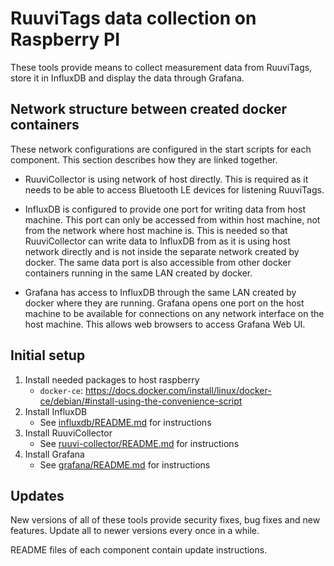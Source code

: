 # RuuviTags data collection on Raspberry PI

These tools provide means to collect measurement data from RuuviTags, store it
in InfluxDB and display the data through Grafana.

## Network structure between created docker containers

These network configurations are configured in the start scripts for each
component. This section describes how they are linked together.

- RuuviCollector is using network of host directly. This is required as it needs
  to be able to access Bluetooth LE devices for listening RuuviTags.

- InfluxDB is configured to provide one port for writing data from host machine.
  This port can only be accessed from within host machine, not from the network
  where host machine is. This is needed so that RuuviCollector can write data to
  InfluxDB from as it is using host network directly and is not inside the
  separate network created by docker. The same data port is also accessible from
  other docker containers running in the same LAN created by docker.

- Grafana has access to InfluxDB through the same LAN created by docker where
  they are running. Grafana opens one port on the host machine to be available
  for connections on any network interface on the host machine. This allows web
  browsers to access Grafana Web UI.

## Initial setup

1. Install needed packages to host raspberry
    - `docker-ce`:
      <https://docs.docker.com/install/linux/docker-ce/debian/#install-using-the-convenience-script>
2. Install InfluxDB
    - See [influxdb/README.md](influxdb/README.md) for instructions
3. Install RuuviCollector
    - See [ruuvi-collector/README.md](ruuvi-collector/README.md) for
      instructions
4. Install Grafana
    - See [grafana/README.md](grafana/README.md) for instructions

## Updates

New versions of all of these tools provide security fixes, bug fixes and new
features. Update all to newer versions every once in a while.

README files of each component contain update instructions.
